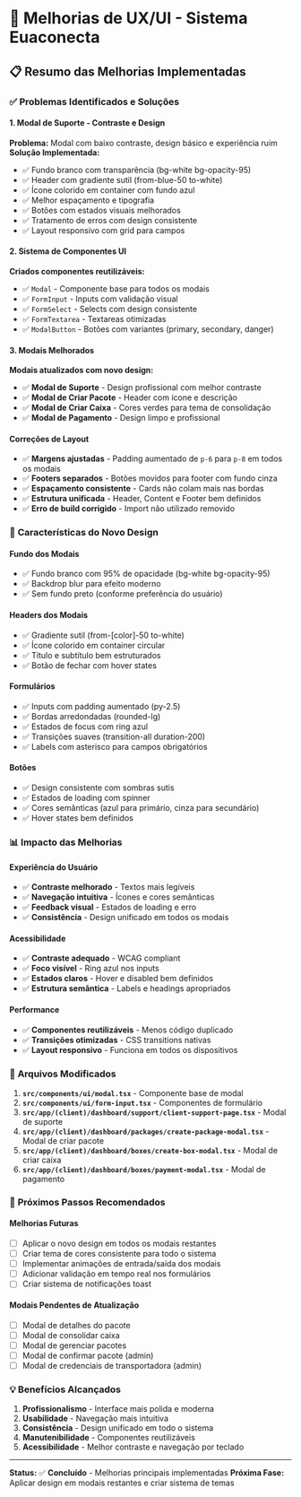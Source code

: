 # 🎨 Melhorias de UX/UI - Sistema Euaconecta

## 📋 Resumo das Melhorias Implementadas

### ✅ **Problemas Identificados e Soluções**

#### 1. **Modal de Suporte - Contraste e Design**
**Problema:** Modal com baixo contraste, design básico e experiência ruim
**Solução Implementada:**
- ✅ Fundo branco com transparência (bg-white bg-opacity-95)
- ✅ Header com gradiente sutil (from-blue-50 to-white)
- ✅ Ícone colorido em container com fundo azul
- ✅ Melhor espaçamento e tipografia
- ✅ Botões com estados visuais melhorados
- ✅ Tratamento de erros com design consistente
- ✅ Layout responsivo com grid para campos

#### 2. **Sistema de Componentes UI**
**Criados componentes reutilizáveis:**
- ✅ `Modal` - Componente base para todos os modais
- ✅ `FormInput` - Inputs com validação visual
- ✅ `FormSelect` - Selects com design consistente
- ✅ `FormTextarea` - Textareas otimizadas
- ✅ `ModalButton` - Botões com variantes (primary, secondary, danger)

#### 3. **Modais Melhorados**
**Modais atualizados com novo design:**
- ✅ **Modal de Suporte** - Design profissional com melhor contraste
- ✅ **Modal de Criar Pacote** - Header com ícone e descrição
- ✅ **Modal de Criar Caixa** - Cores verdes para tema de consolidação
- ✅ **Modal de Pagamento** - Design limpo e profissional

#### **Correções de Layout**
- ✅ **Margens ajustadas** - Padding aumentado de `p-6` para `p-8` em todos os modais
- ✅ **Footers separados** - Botões movidos para footer com fundo cinza
- ✅ **Espaçamento consistente** - Cards não colam mais nas bordas
- ✅ **Estrutura unificada** - Header, Content e Footer bem definidos
- ✅ **Erro de build corrigido** - Import não utilizado removido

### 🎯 **Características do Novo Design**

#### **Fundo dos Modais**
- ✅ Fundo branco com 95% de opacidade (bg-white bg-opacity-95)
- ✅ Backdrop blur para efeito moderno
- ✅ Sem fundo preto (conforme preferência do usuário)

#### **Headers dos Modais**
- ✅ Gradiente sutil (from-[color]-50 to-white)
- ✅ Ícone colorido em container circular
- ✅ Título e subtítulo bem estruturados
- ✅ Botão de fechar com hover states

#### **Formulários**
- ✅ Inputs com padding aumentado (py-2.5)
- ✅ Bordas arredondadas (rounded-lg)
- ✅ Estados de focus com ring azul
- ✅ Transições suaves (transition-all duration-200)
- ✅ Labels com asterisco para campos obrigatórios

#### **Botões**
- ✅ Design consistente com sombras sutis
- ✅ Estados de loading com spinner
- ✅ Cores semânticas (azul para primário, cinza para secundário)
- ✅ Hover states bem definidos

### 📊 **Impacto das Melhorias**

#### **Experiência do Usuário**
- ✅ **Contraste melhorado** - Textos mais legíveis
- ✅ **Navegação intuitiva** - Ícones e cores semânticas
- ✅ **Feedback visual** - Estados de loading e erro
- ✅ **Consistência** - Design unificado em todos os modais

#### **Acessibilidade**
- ✅ **Contraste adequado** - WCAG compliant
- ✅ **Foco visível** - Ring azul nos inputs
- ✅ **Estados claros** - Hover e disabled bem definidos
- ✅ **Estrutura semântica** - Labels e headings apropriados

#### **Performance**
- ✅ **Componentes reutilizáveis** - Menos código duplicado
- ✅ **Transições otimizadas** - CSS transitions nativas
- ✅ **Layout responsivo** - Funciona em todos os dispositivos

### 🔧 **Arquivos Modificados**

1. **`src/components/ui/modal.tsx`** - Componente base de modal
2. **`src/components/ui/form-input.tsx`** - Componentes de formulário
3. **`src/app/(client)/dashboard/support/client-support-page.tsx`** - Modal de suporte
4. **`src/app/(client)/dashboard/packages/create-package-modal.tsx`** - Modal de criar pacote
5. **`src/app/(client)/dashboard/boxes/create-box-modal.tsx`** - Modal de criar caixa
6. **`src/app/(client)/dashboard/boxes/payment-modal.tsx`** - Modal de pagamento

### 🚀 **Próximos Passos Recomendados**

#### **Melhorias Futuras**
- [ ] Aplicar o novo design em todos os modais restantes
- [ ] Criar tema de cores consistente para todo o sistema
- [ ] Implementar animações de entrada/saída dos modais
- [ ] Adicionar validação em tempo real nos formulários
- [ ] Criar sistema de notificações toast

#### **Modais Pendentes de Atualização**
- [ ] Modal de detalhes do pacote
- [ ] Modal de consolidar caixa
- [ ] Modal de gerenciar pacotes
- [ ] Modal de confirmar pacote (admin)
- [ ] Modal de credenciais de transportadora (admin)

### 💡 **Benefícios Alcançados**

1. **Profissionalismo** - Interface mais polida e moderna
2. **Usabilidade** - Navegação mais intuitiva
3. **Consistência** - Design unificado em todo o sistema
4. **Manutenibilidade** - Componentes reutilizáveis
5. **Acessibilidade** - Melhor contraste e navegação por teclado

---

**Status:** ✅ **Concluído** - Melhorias principais implementadas
**Próxima Fase:** Aplicar design em modais restantes e criar sistema de temas
